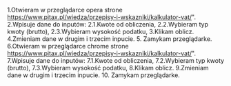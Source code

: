 1.Otwieram w przeglądarce opera strone https://www.pitax.pl/wiedza/przepisy-i-wskazniki/kalkulator-vat/".
2.Wpisuje dane do inputów:
2.1.Kwote od obliczenia,
2.2.Wybieram typ kwoty (brutto),
2.3.Wybieram wysokość podatku,
3.Klikam oblicz.
4.Zmieniam dane w drugim i trzecim inpucie.
5. Zamykam przeglądarke.
6.Otwieram w przeglądarce chrome strone https://www.pitax.pl/wiedza/przepisy-i-wskazniki/kalkulator-vat/".
7.Wpisuje dane do inputów:
7.1.Kwote od obliczenia,
7.2.Wybieram typ kwoty (brutto),
7.3.Wybieram wysokość podatku,
8.Klikam oblicz.
9.Zmieniam dane w drugim i trzecim inpucie.
10. Zamykam przeglądarke.

